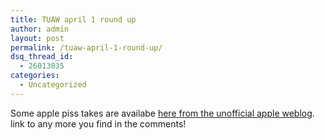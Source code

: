```yaml
---
title: TUAW april 1 round up
author: admin
layout: post
permalink: /tuaw-april-1-round-up/
dsq_thread_id:
  - 26013035
categories:
  - Uncategorized
---
```

Some apple piss takes are availabe [here from the unofficial apple weblog][1]. link to any more you find in the comments!

 [1]: http://apple.weblogsinc.com/entry/1234000537038539/